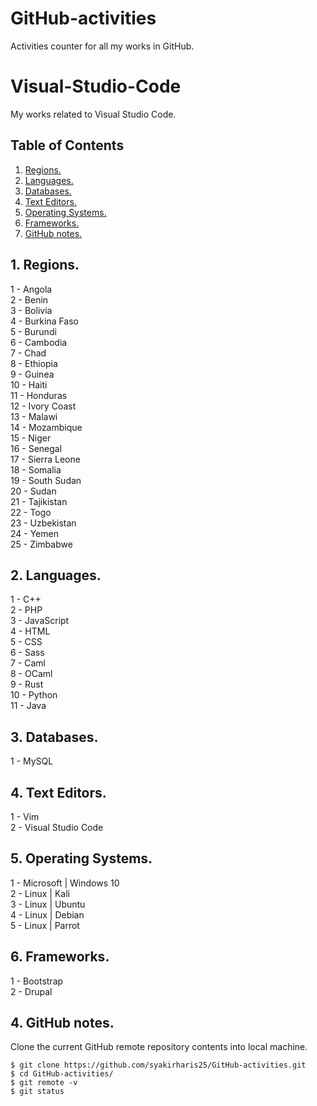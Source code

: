 # GitHub-activities
Activities counter for all my works in GitHub.

# Visual-Studio-Code
My works related to Visual Studio Code.

## Table of Contents
1. [Regions.](#region)
2. [Languages.](#language)
3. [Databases.](#database)
4. [Text Editors.](#editor)
5. [Operating Systems.](#os)
6. [Frameworks.](#frameworks)
7. [GitHub notes.](#github)

<a name="region"></a>
## 1. Regions.
1 - Angola <br />
2 - Benin <br />
3 - Bolivia <br />
4 - Burkina Faso <br />
5 - Burundi <br />
6 - Cambodia <br />
7 - Chad <br />
8 - Ethiopia <br />
9 - Guinea <br />
10 - Haiti <br />
11 - Honduras <br />
12 - Ivory Coast <br />
13 - Malawi <br />
14 - Mozambique <br />
15 - Niger <br />
16 - Senegal <br />
17 - Sierra Leone <br />
18 - Somalia <br />
19 - South Sudan <br />
20 - Sudan <br />
21 - Tajikistan <br />
22 - Togo <br />
23 - Uzbekistan <br />
24 - Yemen <br />
25 - Zimbabwe <br />

<a name="language"></a>
## 2. Languages.
1 - C++ <br />
2 - PHP <br />
3 - JavaScript <br />
4 - HTML <br />
5 - CSS <br />
6 - Sass <br />
7 - Caml <br />
8 - OCaml <br />
9 - Rust <br />
10 - Python <br />
11 - Java <br />

<a name="database"></a>
## 3. Databases.
1 - MySQL <br />

<a name="editor"></a>
## 4. Text Editors.
1 - Vim <br />
2 - Visual Studio Code <br />

<a name="os"></a>
## 5. Operating Systems.
1 - Microsoft | Windows 10 <br />
2 - Linux | Kali <br />
3 - Linux | Ubuntu <br />
4 - Linux | Debian <br />
5 - Linux | Parrot <br />

<a name="frameworks"></a>
## 6. Frameworks.
1 - Bootstrap <br />
2 - Drupal <br />

<a name="github"></a>
## 4. GitHub notes.
Clone the current GitHub remote repository contents into local machine.
```
$ git clone https://github.com/syakirharis25/GitHub-activities.git
$ cd GitHub-activities/
$ git remote -v
$ git status
```
